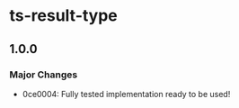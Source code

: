 # ts-result-type

## 1.0.0

### Major Changes

- 0ce0004: Fully tested implementation ready to be used!
